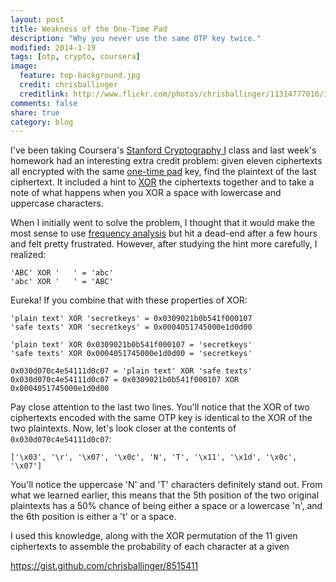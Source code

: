 ```yaml
---
layout: post
title: Weakness of the One-Time Pad
description: "Why you never use the same OTP key twice."
modified: 2014-1-19
tags: [otp, crypto, coursera]
image:
  feature: top-background.jpg
  credit: chrisballinger
  creditlink: http://www.flickr.com/photos/chrisballinger/11314777016/in/set-72157638559926193
comments: false
share: true
category: blog
---
```


I've been taking Coursera's [Stanford Cryptography I](https://class.coursera.org/crypto-009) class and last week's homework had an interesting extra credit problem: given eleven ciphertexts all encrypted with the same [one-time pad](https://en.wikipedia.org/wiki/One-time_pad) key, find the plaintext of the last ciphertext. It included a hint to [XOR](https://en.wikipedia.org/wiki/XOR_cipher) the ciphertexts together and to take a note of what happens when you XOR a space with lowercase and uppercase characters.

When I initially went to solve the problem, I thought that it would make the most sense to use [frequency analysis](https://en.wikipedia.org/wiki/Frequency_analysis) but hit a dead-end after a few hours and felt pretty frustrated. However, after studying the hint more carefully, I realized:

    'ABC' XOR '   ' = 'abc'
    'abc' XOR '   ' = 'ABC'

Eureka! If you combine that with these properties of XOR:

    'plain text' XOR 'secretkeys' = 0x0309021b0b541f000107
    'safe texts' XOR 'secretkeys' = 0x0004051745000e1d0d00
    
    'plain text' XOR 0x0309021b0b541f000107 = 'secretkeys'
	'safe texts' XOR 0x0004051745000e1d0d00 = 'secretkeys'
	
	0x030d070c4e54111d0c07 = 'plain text' XOR 'safe texts'
	0x030d070c4e54111d0c07 = 0x0309021b0b541f000107 XOR 0x0004051745000e1d0d00
	
Pay close attention to the last two lines. You'll notice that the XOR of two ciphertexts encoded with the same OTP key is identical to the XOR of the two plaintexts. Now, let's look closer at the contents of `0x030d070c4e54111d0c07`:
	
    ['\x03', '\r', '\x07', '\x0c', 'N', 'T', '\x11', '\x1d', '\x0c', '\x07']

You'll notice the uppercase 'N' and 'T' characters definitely stand out. From what we learned earlier, this means that the 5th position of the two original plaintexts has a 50% chance of being either a space or a lowercase 'n', and the 6th position is either a 't' or a space.

I used this knowledge, along with the XOR permutation of the 11 given ciphertexts to assemble the probability of each character at a given 

https://gist.github.com/chrisballinger/8515411
